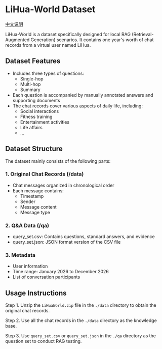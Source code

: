 # LiHua-World Dataset

[中文说明](./README_CN.md)


LiHua-World is a dataset specifically designed for local RAG (Retrieval-Augmented Generation) scenarios. It contains one year's worth of chat records from a virtual user named LiHua.

## Dataset Features

- Includes three types of questions:
  - Single-hop
  - Multi-hop
  - Summary
- Each question is accompanied by manually annotated answers and supporting documents
- The chat records cover various aspects of daily life, including:
  - Social interactions
  - Fitness training
  - Entertainment activities
  - Life affairs 
  - ...
## Dataset Structure

The dataset mainly consists of the following parts:

### 1. Original Chat Records (/data)
- Chat messages organized in chronological order
- Each message contains:
  - Timestamp
  - Sender
  - Message content
  - Message type

### 2. Q&A Data (/qa)
- query_set.csv: Contains questions, standard answers, and evidence
- query_set.json: JSON format version of the CSV file

### 3. Metadata
- User information
- Time range: January 2026 to December 2026
- List of conversation participants

## Usage Instructions

Step 1. Unzip the `LiHuaWorld.zip` file in the `./data` directory to obtain the original chat records.

Step 2. Use all the chat records in the `./data` directory as the knowledge base.

Step 3. Use `query_set.csv` or `query_set.json` in the `./qa` directory as the question set to conduct RAG testing.